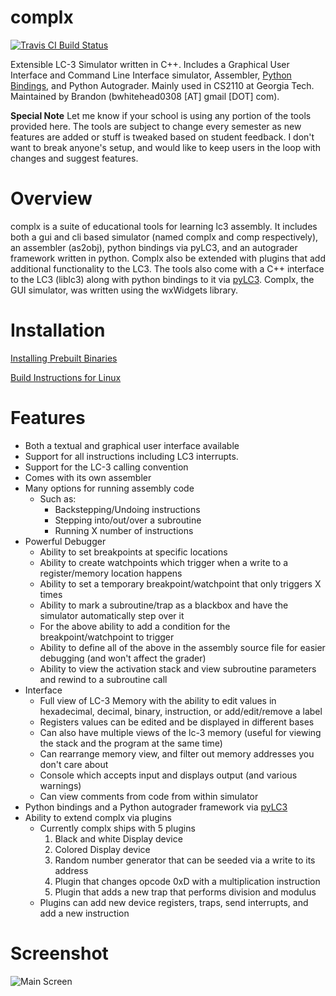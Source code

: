 complx
======
[![Travis CI Build Status](https://travis-ci.org/TricksterGuy/complx.svg?branch=master)](https://travis-ci.org/TricksterGuy/complx)

Extensible LC-3 Simulator written in C++.  Includes a Graphical User Interface and Command Line Interface simulator, Assembler, [Python Bindings](https://github.com/zucchini/pyLC3), and Python Autograder. Mainly used in CS2110 at Georgia Tech.  Maintained by Brandon (bwhitehead0308 [AT] gmail [DOT] com).

__Special Note__ Let me know if your school is using any portion of the tools provided here. The tools are subject to change every semester as new features are added or stuff is tweaked based on student feedback. I don't want to break anyone's setup, and would like to keep users in the loop with changes and suggest features.

# Overview
complx is a suite of educational tools for learning lc3 assembly. It includes both a gui and cli based simulator (named complx and comp respectively), an assembler (as2obj), python bindings via pyLC3, and an autograder framework written in python.  Complx also be extended with plugins that add additional functionality to the LC3.  The tools also come with a C++ interface to the LC3 (liblc3) along with python bindings to it via [pyLC3](https://github.com/zucchini/pyLC3). Complx, the GUI simulator, was written using the wxWidgets library.

# Installation

[Installing Prebuilt Binaries](https://github.com/TricksterGuy/complx/wiki/Installing-Prebuilt-Binaries)

[Build Instructions for Linux](https://github.com/TricksterGuy/complx/wiki/Building-for-Linux)

# Features
* Both a textual and graphical user interface available
* Support for all instructions including LC3 interrupts.
* Support for the LC-3 calling convention
* Comes with its own assembler
* Many options for running assembly code
  * Such as:
    * Backstepping/Undoing instructions
    * Stepping into/out/over a subroutine
    * Running X number of instructions
* Powerful Debugger
  * Ability to set breakpoints at specific locations
  * Ability to create watchpoints which trigger when a write to a register/memory location happens
  * Ability to set a temporary breakpoint/watchpoint that only triggers X times
  * Ability to mark a subroutine/trap as a blackbox and have the simulator automatically step over it
  * For the above ability to add a condition for the breakpoint/watchpoint to trigger
  * Ability to define all of the above in the assembly source file for easier debugging (and won't affect the grader)
  * Ability to view the activation stack and view subroutine parameters and rewind to a subroutine call
* Interface
  * Full view of LC-3 Memory with the ability to edit values in hexadecimal, decimal, binary, instruction, or add/edit/remove a label
  * Registers values can be edited and be displayed in different bases
  * Can also have multiple views of the lc-3 memory (useful for viewing the stack and the program at the same time)
  * Can rearrange memory view, and filter out memory addresses you don't care about
  * Console which accepts input and displays output (and various warnings)
  * Can view comments from code from within simulator
* Python bindings and a Python autograder framework via [pyLC3](https://github.com/zucchini/pyLC3)
* Ability to extend complx via plugins
  * Currently complx ships with 5 plugins
    1. Black and white Display device
    2. Colored Display device
    3. Random number generator that can be seeded via a write to its address
    4. Plugin that changes opcode 0xD with a multiplication instruction
    5. Plugin that adds a new trap that performs division and modulus
  * Plugins can add new device registers, traps, send interrupts, and add a new instruction

# Screenshot
![Main Screen](https://github.com/TricksterGuy/complx/blob/master/doc/main_screen.png)
